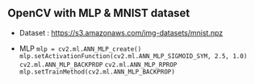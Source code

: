 ## OpenCV with MLP & MNIST dataset 
- Dataset : https://s3.amazonaws.com/img-datasets/mnist.npz

- MLP
 `mlp = cv2.ml.ANN_MLP_create()`
 `mlp.setActivationFunction(cv2.ml.ANN_MLP_SIGMOID_SYM, 2.5, 1.0)`
 `cv2.ml.ANN_MLP_BACKPROP`
 `cv2.ml.ANN_MLP_RPROP`
 `mlp.setTrainMethod(cv2.ml.ANN_MLP_BACKPROP)`
